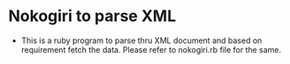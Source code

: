 # Nokogiri to parse XML

* This is a ruby program to parse thru XML document and based on requirement fetch the data. Please refer to nokogiri.rb file for the same.
